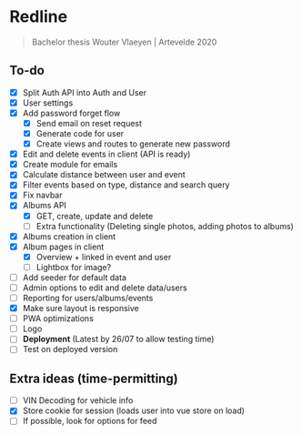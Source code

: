 # Redline
> Bachelor thesis Wouter Vlaeyen | Artevelde 2020

## To-do

- [x] Split Auth API into Auth and User
- [x] User settings
- [x] Add password forget flow
  - [x] Send email on reset request
  - [x] Generate code for user
  - [x] Create views and routes to generate new password
- [x] Edit and delete events in client (API is ready)
- [x] Create module for emails
- [x] Calculate distance between user and event
- [x] Filter events based on type, distance and search query
- [x] Fix navbar
- [x] Albums API
  - [x] GET, create, update and delete
  - [ ] Extra functionality (Deleting single photos, adding photos to albums)
- [x] Albums creation in client
- [x] Album pages in client
  - [x] Overview + linked in event and user
  - [ ] Lightbox for image?
- [ ] Add seeder for default data
- [ ] Admin options to edit and delete data/users
- [ ] Reporting for users/albums/events
- [x] Make sure layout is responsive
- [ ] PWA optimizations
- [ ] Logo
- [ ] **Deployment** (Latest by 26/07 to allow testing time)
- [ ] Test on deployed version

## Extra ideas (time-permitting)
- [ ] VIN Decoding for vehicle info
- [x] Store cookie for session (loads user into vue store on load)
- [ ] If possible, look for options for feed